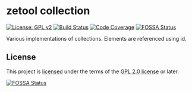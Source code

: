 # zetool collection

[![License: GPL v2](https://img.shields.io/badge/License-GPL%20v2-blue.svg)](https://www.gnu.org/licenses/old-licenses/gpl-2.0.en.html)
[![Build Status](https://api.travis-ci.org/zetool/collection.svg?branch=master)](https://travis-ci.org/zetool/collection)
[![Code Coverage](https://codecov.io/gh/zetool/collection/branch/master/graph/badge.svg)](https://codecov.io/gh/zetool/collection)
[![FOSSA Status](https://app.fossa.com/api/projects/git%2Bgithub.com%2Fzetool%2Fcollection.svg?type=shield)](https://app.fossa.com/projects/git%2Bgithub.com%2Fzetool%2Fcollection?ref=badge_shield)

Various implementations of collections. Elements are referenced using id.

## License

This project is [licensed](LICENSE) under the terms of the [GPL 2.0 license](https://www.gnu.org/licenses/old-licenses/gpl-2.0.en.html) or later.


[![FOSSA Status](https://app.fossa.com/api/projects/git%2Bgithub.com%2Fzetool%2Fcollection.svg?type=large)](https://app.fossa.com/projects/git%2Bgithub.com%2Fzetool%2Fcollection?ref=badge_large)